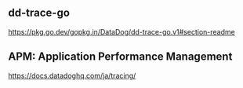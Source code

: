 ## dd-trace-go

https://pkg.go.dev/gopkg.in/DataDog/dd-trace-go.v1#section-readme

## APM: Application Performance Management

https://docs.datadoghq.com/ja/tracing/

